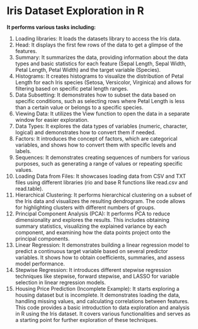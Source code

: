 # Iris Dataset Exploration in R

**It performs various tasks including:**

1. Loading libraries: It loads the datasets library to access the Iris data.
2. Head: It displays the first few rows of the data to get a glimpse of the features.
3. Summary: It summarizes the data, providing information about the data types and basic statistics for each feature (Sepal Length, Sepal Width, Petal Length, Petal Width) and the target variable (Species).
4. Histograms: It creates histograms to visualize the distribution of Petal Length for each Iris species (Setosa, Versicolor, Virginica) and allows for filtering based on specific petal length ranges.
5. Data Subsetting: It demonstrates how to subset the data based on specific conditions, such as selecting rows where Petal Length is less than a certain value or belongs to a specific species.
6. Viewing Data: It utilizes the View function to open the data in a separate window for easier exploration.
7. Data Types: It explores the data types of variables (numeric, character, logical) and demonstrates how to convert them if needed.
8. Factors: It introduces the concept of factors, which are categorical variables, and shows how to convert them with specific levels and labels.
9. Sequences: It demonstrates creating sequences of numbers for various purposes, such as generating a range of values or repeating specific values.
10. Loading Data from Files: It showcases loading data from CSV and TXT files using different libraries (rio and base R functions like read.csv and read.table).
11. Hierarchical Clustering: It performs hierarchical clustering on a subset of the Iris data and visualizes the resulting dendrogram. The code allows for highlighting clusters with different numbers of groups.
12. Principal Component Analysis (PCA): It performs PCA to reduce dimensionality and explores the results. This includes obtaining summary statistics, visualizing the explained variance by each component, and examining how the data points project onto the principal components.
13. Linear Regression: It demonstrates building a linear regression model to predict a continuous target variable based on several predictor variables. It shows how to obtain coefficients, summaries, and assess model performance.
14. Stepwise Regression: It introduces different stepwise regression techniques like stepwise, forward stepwise, and LASSO for variable selection in linear regression models.
15. Housing Price Prediction (Incomplete Example): It starts exploring a housing dataset but is incomplete. It demonstrates loading the data, handling missing values, and calculating correlations between features.
    This code provides a basic introduction to data exploration and analysis in R using the Iris dataset. It covers various functionalities and serves as a starting point for further exploration of these techniques.

